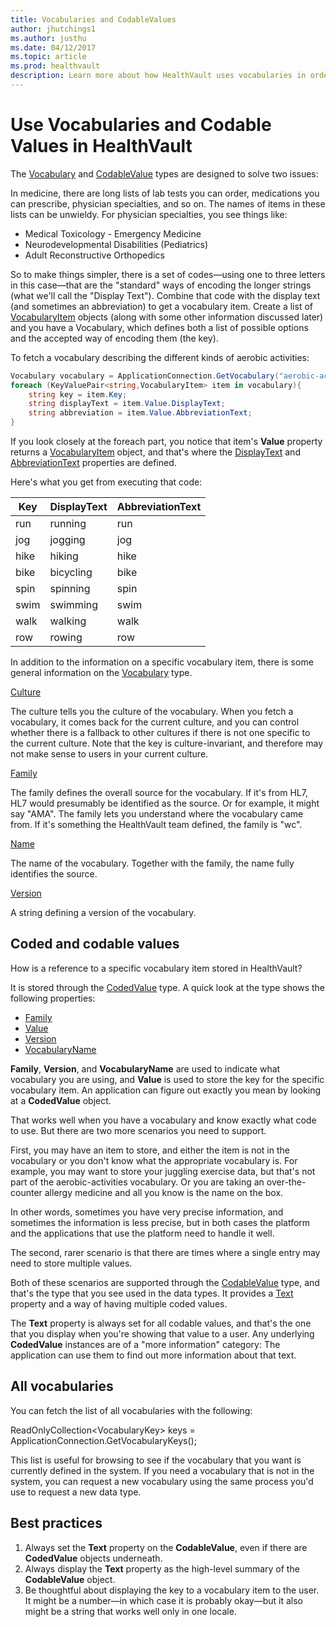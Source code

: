 ```yaml
---
title: Vocabularies and CodableValues
author: jhutchings1
ms.author: justhu
ms.date: 04/12/2017
ms.topic: article
ms.prod: healthvault
description: Learn more about how HealthVault uses vocabularies in order to store semantically meaningful values. 
---
```


Use Vocabularies and Codable Values in HealthVault
=============================

The [Vocabulary](/healthvault/sdks/dotnet/microsoft.health.vocabulary.yml) and [CodableValue](/healthvault/sdks/dotnet/microsoft.health.itemtypes.codablevalue.yml) types are designed to solve two issues:

In medicine, there are long lists of lab tests you can order, medications you can prescribe, physician specialties, and so on. The names of items in these lists can be unwieldy. For physician specialties, you see things like:

-   Medical Toxicology - Emergency Medicine
-   Neurodevelopmental Disabilities (Pediatrics)
-   Adult Reconstructive Orthopedics

So to make things simpler, there is a set of codes—using one to three letters in this case—that are the "standard" ways of encoding the longer strings (what we'll call the "Display Text"). Combine that code with the display text (and sometimes an abbreviation) to get a vocabulary item. Create a list of [VocabularyItem](/healthvault/sdks/dotnet/microsoft.health.vocabularyitem.yml) objects (along with some other information discussed later) and you have a Vocabulary, which defines both a list of possible options and the accepted way of encoding them (the key).

To fetch a vocabulary describing the different kinds of aerobic activities:

```c#
Vocabulary vocabulary = ApplicationConnection.GetVocabulary("aerobic-activites");
foreach (KeyValuePair<string,VocabularyItem> item in vocabulary){
    string key = item.Key;
    string displayText = item.Value.DisplayText;
    string abbreviation = item.Value.AbbreviationText;
}
```
If you look closely at the <span class="code">foreach</span> part, you notice that item's **Value** property returns a [VocabularyItem](/healthvault/sdks/dotnet/microsoft.health.vocabularyitem.yml) object, and that's where the [DisplayText](/healthvault/sdks/dotnet/microsoft.health.vocabularyitem.displaytext.yml) and [AbbreviationText](/healthvault/sdks/dotnet/microsoft.health.vocabularyitem.abbreviationtext.yml) properties are defined.

Here's what you get from executing that code:

| Key  | DisplayText | AbbreviationText |
|------|-------------|------------------|
| run  | running     | run              |
| jog  | jogging     | jog              |
| hike | hiking      | hike             |
| bike | bicycling   | bike             |
| spin | spinning    | spin             |
| swim | swimming    | swim             |
| walk | walking     | walk             |
| row  | rowing      | row              |

In addition to the information on a specific vocabulary item, there is some general information on the [Vocabulary](/healthvault/sdks/dotnet/microsoft.health.vocabulary.yml) type.

[Culture](/healthvault/sdks/dotnet/microsoft.health.vocabulary.culture.yml)

The culture tells you the culture of the vocabulary. When you fetch a vocabulary, it comes back for the current culture, and you can control whether there is a fallback to other cultures if there is not one specific to the current culture. Note that the key is culture-invariant, and therefore may not make sense to users in your current culture.

[Family](/healthvault/sdks/dotnet/microsoft.health.vocabulary.family.yml)

The family defines the overall source for the vocabulary. If it's from HL7, HL7 would presumably be identified as the source. Or for example, it might say "AMA". The family lets you understand where the vocabulary came from. If it's something the HealthVault team defined, the family is "wc".

[Name](/healthvault/sdks/dotnet/microsoft.health.vocabulary.name.yml)

The name of the vocabulary. Together with the family, the name fully identifies the source.

[Version](/healthvault/sdks/dotnet/microsoft.health.vocabulary.version.yml)

A string defining a version of the vocabulary.

Coded and codable values
------------------------

How is a reference to a specific vocabulary item stored in HealthVault?

It is stored through the [CodedValue](/healthvault/sdks/dotnet/microsoft.health.itemtypes.codedvalue.yml) type. A quick look at the type shows the following properties:

-   [Family](/healthvault/sdks/dotnet/microsoft.health.itemtypes.codedvalue.family.yml)
-   [Value](/healthvault/sdks/dotnet/microsoft.health.itemtypes.codedvalue.value.yml)
-   [Version](/healthvault/sdks/dotnet/microsoft.health.itemtypes.codedvalue.version.yml)
-   [VocabularyName](/healthvault/sdks/dotnet/microsoft.health.itemtypes.codedvalue.vocabularyname.yml)

**Family**, **Version**, and **VocabularyName** are used to indicate what vocabulary you are using, and **Value** is used to store the key for the specific vocabulary item. An application can figure out exactly you mean by looking at a **CodedValue** object.

That works well when you have a vocabulary and know exactly what code to use. But there are two more scenarios you need to support.

First, you may have an item to store, and either the item is not in the vocabulary or you don't know what the appropriate vocabulary is. For example, you may want to store your juggling exercise data, but that's not part of the aerobic-activities vocabulary. Or you are taking an over-the-counter allergy medicine and all you know is the name on the box.

In other words, sometimes you have very precise information, and sometimes the information is less precise, but in both cases the platform and the applications that use the platform need to handle it well.

The second, rarer scenario is that there are times where a single entry may need to store multiple values.

Both of these scenarios are supported through the [CodableValue](/healthvault/sdks/dotnet/microsoft.health.itemtypes.codablevalue.yml) type, and that's the type that you see used in the data types. It provides a [Text](/healthvault/sdks/dotnet/microsoft.health.itemtypes.codablevalue.text.yml) property and a way of having multiple coded values.

The **Text** property is always set for all codable values, and that's the one that you display when you're showing that value to a user. Any underlying **CodedValue** instances are of a "more information" category: The application can use them to find out more information about that text.

All vocabularies
----------------

You can fetch the list of all vocabularies with the following:

<span class="code">ReadOnlyCollection&lt;VocabularyKey&gt; keys = ApplicationConnection.GetVocabularyKeys();</span>

This list is useful for browsing to see if the vocabulary that you want is currently defined in the system. If you need a vocabulary that is not in the system, you can request a new vocabulary using the same process you'd use to request a new data type.

Best practices
--------------

1.  Always set the **Text** property on the **CodableValue**, even if there are **CodedValue** objects underneath.
2.  Always display the **Text** property as the high-level summary of the **CodableValue** object.
3.  Be thoughtful about displaying the key to a vocabulary item to the user. It might be a number—in which case it is probably okay—but it also might be a string that works well only in one locale.

